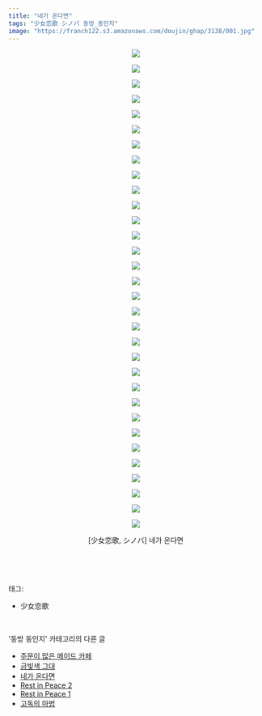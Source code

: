 ```yaml
---
title: "네가 온다면"
tags: "少女恋歌 シノバ 동방_동인지"
image: "https://franch122.s3.amazonaws.com/doujin/ghap/3138/001.jpg"
---
```

<div class="article">
<p style="text-align: center; clear: none; float: none;"><img src="{{ site.imgserver4 }}/ghap/3138/001.jpg"/></p>
<p style="text-align: center; clear: none; float: none;"><img src="{{ site.imgserver4 }}/ghap/3138/002.jpg"/></p>
<p style="text-align: center; clear: none; float: none;"><img src="{{ site.imgserver4 }}/ghap/3138/003.jpg"/></p>
<p style="text-align: center; clear: none; float: none;"><img src="{{ site.imgserver4 }}/ghap/3138/004.jpg"/></p>
<p style="text-align: center; clear: none; float: none;"><img src="{{ site.imgserver4 }}/ghap/3138/005.jpg"/></p>
<p style="text-align: center; clear: none; float: none;"><img src="{{ site.imgserver4 }}/ghap/3138/006.jpg"/></p>
<p style="text-align: center; clear: none; float: none;"><img src="{{ site.imgserver4 }}/ghap/3138/007.jpg"/></p>
<p style="text-align: center; clear: none; float: none;"><img src="{{ site.imgserver4 }}/ghap/3138/008.jpg"/></p>
<p style="text-align: center; clear: none; float: none;"><img src="{{ site.imgserver4 }}/ghap/3138/009.jpg"/></p>
<p style="text-align: center; clear: none; float: none;"><img src="{{ site.imgserver4 }}/ghap/3138/010.jpg"/></p>
<p style="text-align: center; clear: none; float: none;"><img src="{{ site.imgserver4 }}/ghap/3138/011.jpg"/></p>
<p style="text-align: center; clear: none; float: none;"><img src="{{ site.imgserver4 }}/ghap/3138/012.jpg"/></p>
<p style="text-align: center; clear: none; float: none;"><img src="{{ site.imgserver4 }}/ghap/3138/013.jpg"/></p>
<p style="text-align: center; clear: none; float: none;"><img src="{{ site.imgserver4 }}/ghap/3138/014.jpg"/></p>
<p style="text-align: center; clear: none; float: none;"><img src="{{ site.imgserver4 }}/ghap/3138/015.jpg"/></p>
<p style="text-align: center; clear: none; float: none;"><img src="{{ site.imgserver4 }}/ghap/3138/016.jpg"/></p>
<p style="text-align: center; clear: none; float: none;"><img src="{{ site.imgserver4 }}/ghap/3138/017.jpg"/></p>
<p style="text-align: center; clear: none; float: none;"><img src="{{ site.imgserver4 }}/ghap/3138/018.jpg"/></p>
<p style="text-align: center; clear: none; float: none;"><img src="{{ site.imgserver4 }}/ghap/3138/019.jpg"/></p>
<p style="text-align: center; clear: none; float: none;"><img src="{{ site.imgserver4 }}/ghap/3138/020.jpg"/></p>
<p style="text-align: center; clear: none; float: none;"><img src="{{ site.imgserver4 }}/ghap/3138/021.jpg"/></p>
<p style="text-align: center; clear: none; float: none;"><img src="{{ site.imgserver4 }}/ghap/3138/022.jpg"/></p>
<p style="text-align: center; clear: none; float: none;"><img src="{{ site.imgserver4 }}/ghap/3138/023.jpg"/></p>
<p style="text-align: center; clear: none; float: none;"><img src="{{ site.imgserver4 }}/ghap/3138/024.jpg"/></p>
<p style="text-align: center; clear: none; float: none;"><img src="{{ site.imgserver4 }}/ghap/3138/025.jpg"/></p>
<p style="text-align: center; clear: none; float: none;"><img src="{{ site.imgserver4 }}/ghap/3138/026.jpg"/></p>
<p style="text-align: center; clear: none; float: none;"><img src="{{ site.imgserver4 }}/ghap/3138/027.jpg"/></p>
<p style="text-align: center; clear: none; float: none;"><img src="{{ site.imgserver4 }}/ghap/3138/028.jpg"/></p>
<p style="text-align: center; clear: none; float: none;"><img src="{{ site.imgserver4 }}/ghap/3138/029.jpg"/></p>
<p style="text-align: center; clear: none; float: none;"><img src="{{ site.imgserver4 }}/ghap/3138/030.jpg"/></p>
<p style="text-align: center; clear: none; float: none;"><img src="{{ site.imgserver4 }}/ghap/3138/031.jpg"/></p>
<p style="text-align: center; clear: none; float: none;"><img src="{{ site.imgserver4 }}/ghap/3138/032.jpg"/></p>
<p style="text-align: center; clear: none; float: none;">[少女恋歌, シノバ] 네가 온다면</p>
<p><br/></p>
</div><br/>
<div class="tagTrail">
<p>태그: </p>
<ul>
<li>少女恋歌</li>
</ul>
</div><br/>
<div class="another">
<p>'동방 동인지' 카테고리의 다른 글</p>
<ul>
<li><a href="/ghap_3140">주문이 많은 메이드 카페</a></li>
<li><a href="/ghap_3139">금빛색 그대</a></li>
<li><a href="/ghap_3138">네가 온다면</a></li>
<li><a href="/ghap_3137">Rest in Peace 2</a></li>
<li><a href="/ghap_3136">Rest in Peace 1</a></li>
<li><a href="/ghap_3134">고독의 마법</a></li>
</ul>
</div><br/>
<div class="cb_module cb_fluid">
<div class="cb_wrt cb_profile">
</div><!-- commentList close -->
</div><br/>
